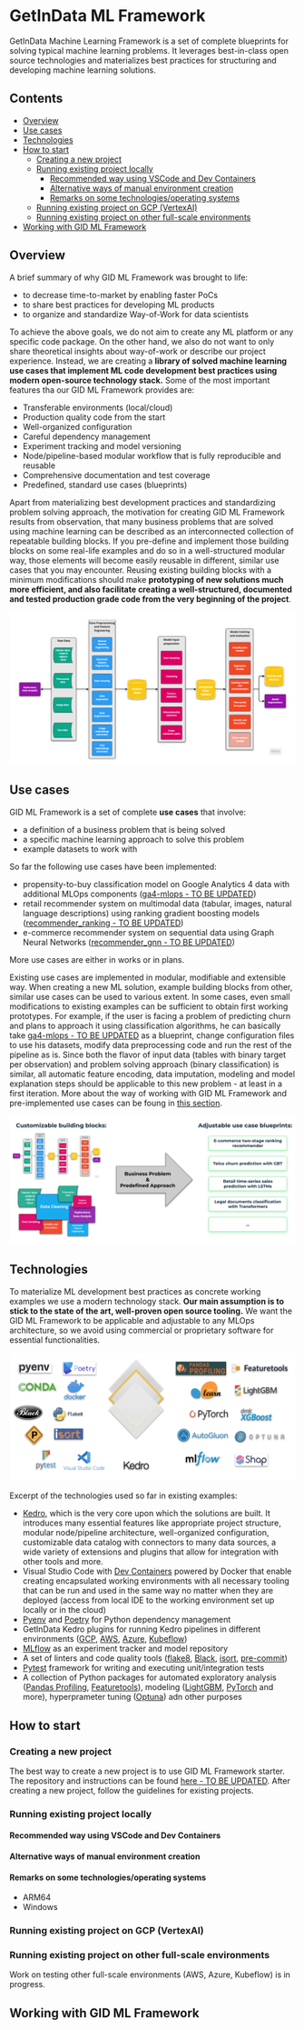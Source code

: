 # GetInData ML Framework

GetInData Machine Learning Framework is a set of complete blueprints for solving typical machine learning problems. It leverages best-in-class open source technologies and materializes best practices for structuring and developing machine learning solutions.

## Contents

- [Overview](#overview)
- [Use cases](#usecases)
- [Technologies](#technologies)
- [How to start](#howtostart)
    - [Creating a new project](#howtostart-new)
    - [Running existing project locally](#howtostart-local)
        - [Recommended way using VSCode and Dev Containers](#howtostart-local-vsc)
        - [Alternative ways of manual environment creation](#howtostart-local-alt)
        - [Remarks on some technologies/operating systems](#howtostart-local-remarks)
    - [Running existing project on GCP (VertexAI)](#howtostart-gcp)
    - [Running existing project on other full-scale environments](#howtostart-other)
- [Working with GID ML Framework](#wayofwork)

## Overview <a name="overview"></a>

A brief summary of why GID ML Framework was brought to life:
- to decrease time-to-market by enabling faster PoCs
- to share best practices for developing ML products
- to organize and standardize Way-of-Work for data scientists

To achieve the above goals, we do not aim to create any ML platform or any specific code package. On the other hand, we also do not want to only share theoretical insights about way-of-work or describe our project experience. Instead, we are creating a **library of solved machine learning use cases that implement ML code development best practices using modern open-source technology stack.** Some of the most important features tha our GID ML Framework provides are:
- Transferable environments (local/cloud)
- Production quality code from the start
- Well-organized configuration
- Careful dependency management
- Experiment tracking and model versioning
- Node/pipeline-based modular workflow that is fully reproducible and reusable
- Comprehensive documentation and test coverage
- Predefined, standard use cases (blueprints)

Apart from materializing best development practices and standardizing problem solving approach, the motivation for creating GID ML Framework results from observation, that many business problems that are solved using machine learning can be described as an interconnected collection of repeatable building blocks. If you pre-define and implement those building blocks on some real-life examples and do so in a well-structured modular way, those elements will become easily reusable in different, similar use cases that you may encounter. Reusing existing building blocks with a minimum modifications should make **prototyping of new solutions much more efficient, and also facilitate creating a well-structured, documented and tested production grade code from the very beginning of the project**.

![A generic modular scheme of a machine learning prototype solution fitting 99% of typical business use cases](./docs/img/main/generic_scheme.png)

## Use cases <a name="usecases"></a>

GID ML Framework is a set of complete **use cases** that involve:
- a definition of a business problem that is being solved
- a specific machine learning approach to solve this problem
- example datasets to work with

So far the following use cases have been implemented:
- propensity-to-buy classification model on Google Analytics 4 data with additional MLOps components ([ga4-mlops - TO BE UPDATED](https://gitlab.com/getindata/aa-labs/coe/gid-ml-framework/-/tree/main/ga4-mlops))
- retail recommender system on multimodal data (tabular, images, natural language descriptions) using ranking gradient boosting models ([recommender_ranking - TO BE UPDATED](https://gitlab.com/getindata/aa-labs/coe/gid-ml-framework/-/tree/main/recommender_ranking))
- e-commerce recommender system on sequential data using Graph Neural Networks ([recommender_gnn - TO BE UPDATED](https://gitlab.com/getindata/aa-labs/coe/gid-ml-framework/-/tree/main/recommender_gnn))

More use cases are either in works or in plans.

Existing use cases are implemented in modular, modifiable and extensible way. When creating a new ML solution, example building blocks from other, similar use cases can be used to various extent. In some cases, even small modifications to existing examples can be sufficient to obtain first working prototypes. For example, if the user is facing a problem of predicting churn and plans to approach it using classification algorithms, he can basically take [ga4-mlops - TO BE UPDATED](https://gitlab.com/getindata/aa-labs/coe/gid-ml-framework/-/tree/main/ga4-mlops) as a blueprint, change configuration files to use his datasets, modify data preprocessing code and run the rest of the pipeline as is. Since both the flavor of input data (tables with binary target per observation) and problem solving approach (binary classification) is similar, all automatic feature encoding, data imputation, modeling and model explanation steps should be applicable to this new problem - at least in a first iteration. More about the way of working with GID ML Framework and pre-implemented use cases can be foung in [this section](#wayofwork).

![From generic scheme to specific use cases](./docs/img/main/use_cases.png)

## Technologies <a name="technologies"></a>

To materialize ML development best practices as concrete working examples we use a modern technology stack. **Our main assumption is to stick to the state of the art, well-proven open source tooling.** We want the GID ML Framework to be applicable and adjustable to any MLOps architecture, so we avoid using commercial or proprietary software for essential functionalities.

![Technologies used so far](./docs/img/main/technologies.png)

Excerpt of the technologies used so far in existing examples:
- [Kedro](https://kedro.org/), which is the very core upon which the solutions are built. It introduces many essential features like appropriate project structure, modular node/pipeline architecture, well-organized configuration, customizable data catalog with connectors to many data sources, a wide variety of extensions and plugins that allow for integration with other tools and more.
- Visual Studio Code with [Dev Containers](https://code.visualstudio.com/docs/devcontainers/containers) powered by Docker that enable creating encapsulated working environments with all necessary tooling that can be run and used in the same way no matter when they are deployed (access from local IDE to the working environment set up locally or in the cloud)
- [Pyenv](https://github.com/pyenv/pyenv) and [Poetry](https://python-poetry.org/) for Python dependency management
- GetInData Kedro plugins for running Kedro pipelines in different environments ([GCP](https://github.com/getindata/kedro-vertexai), [AWS](https://github.com/getindata/kedro-sagemaker), [Azure](https://github.com/getindata/kedro-azureml), [Kubeflow](https://github.com/getindata/kedro-kubeflow))
- [MLflow](https://mlflow.org/) as an experiment tracker and model repository
- A set of linters and code quality tools ([flake8](https://flake8.pycqa.org/en/latest/), [Black](https://black.readthedocs.io/en/stable/), [isort](https://pycqa.github.io/isort/), [pre-commit](https://pre-commit.com/))
- [Pytest](https://docs.pytest.org/) framework for writing and executing unit/integration tests
- A collection of Python packages for automated exploratory analysis ([Pandas Profiling](https://ydata-profiling.ydata.ai/docs/master/index.html), [Featuretools](https://www.featuretools.com/)), modeling ([LightGBM](https://lightgbm.readthedocs.io/), [PyTorch](https://pytorch.org/) and more), hyperprameter tuning ([Optuna](https://optuna.org/)) adn other purposes

## How to start <a name="howtostart"></a>

### Creating a new project <a name="howtostart-new"></a>

The best way to create a new project is to use GID ML Framework starter. The repository and instructions can be found [here - TO BE UPDATED](https://gitlab.com/getindata/aa-labs/coe/gid-ml-framework-starter/-/tree/main). After creating a new project, follow the guidelines for existing projects.

### Running existing project locally <a name="howtostart-local"></a>

#### Recommended way using VSCode and Dev Containers <a name="howtostart-local-vsc"></a>

#### Alternative ways of manual environment creation <a name="howtostart-local-alt"></a>

#### Remarks on some technologies/operating systems <a name="howtostart-local-remarks"></a>

- ARM64
- Windows

### Running existing project on GCP (VertexAI) <a name="howtostart-gcp"></a>

### Running existing project on other full-scale environments <a name="howtostart-other"></a>

Work on testing other full-scale environments (AWS, Azure, Kubeflow) is in progress.

## Working with GID ML Framework <a name="wayofwork"></a>
